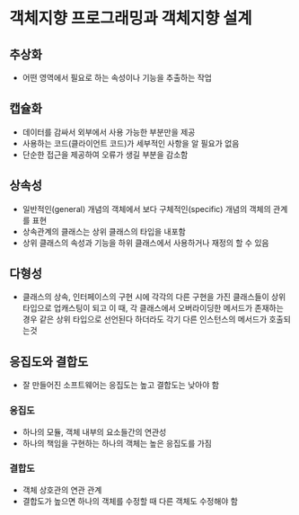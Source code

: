# 객체지향 프로그래밍과 객체지향 설계
## 추상화
 - 어떤 영역에서 필요로 하는 속성이나 기능을 추출하는 작업
## 캡슐화
 - 데이터를 감싸서 외부에서 사용 가능한 부분만을 제공
 - 사용하는 코드(클라이언트 코드)가 세부적인 사항을 알 필요가 없음
 - 단순한 접근을 제공하여 오류가 생길 부분을 감소함
## 상속성
 - 일반적인(general) 개념의 객체에서 보다 구체적인(specific) 개념의 객체의 관계를 표현
 - 상속관계의 클래스는 상위 클래스의 타입을 내포함
 - 상위 클래스의 속성과 기능을 하위 클래스에서 사용하거나 재정의 할 수 있음
## 다형성
 - 클래스의 상속, 인터페이스의 구현 시에 각각의 다른 구현을 가진 클래스들이 상위 타입으로 업캐스팅이 되고 이 때, 각 클래스에서 오버라이딩한 메서드가 존재하는 경우 같은 상위 타입으로 선언된다 하더라도 각기 다른 인스턴스의 메서드가 호출되는것
## 응집도와 결합도
- 잘 만들어진 소프트웨어는 응집도는 높고 결합도는 낮아야 함
### 응집도
- 하나의 모듈, 객체 내부의 요소들간의 연관성
- 하나의 책임을 구현하는 하나의 객체는 높은 응집도를 가짐
### 결합도
- 객체 상호관의 연관 관계
- 결합도가 높으면 하나의 객체를 수정할 때 다른 객체도 수정해야 함